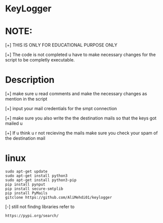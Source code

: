 # KeyLogger

# NOTE:

[+] THIS IS ONLY FOR EDUCATIONAL PURPOSE ONLY


[+] The code is not completed u have to make necessary changes for the script to be completly executable.


# Description

[+] make sure u read comments and make the necessary changes as mention in the script

[+] input your mail credentials for the smpt connection

[+] make sure you also write the the destination mails so that the keys got mailed u

[+] If u think u r not recieving the mails make sure you check your spam of the destination mail

# linux
```shell
sudo apt-get update
sudo apt-get install python3
sudo apt-get install python3-pip
pip install pynput
pip install secure-smtplib
pip install PyMails
gitclone https://github.com/AliMehdi01/keylogger
```
[-] still not findng libraries refer to

    https://pypi.org/search/
